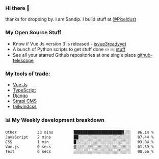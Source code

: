 ### Hi there 👋

thanks for dropping by.
I am Sandip. I build stuff at [@Pixeldust](github.com/pixeldust-in/)

###  **My Open Source Stuff**

 - Know if Vue Js version 3 is released -  [isvue3readyyet](https://github.com/sandiprb/isvue3readyyet)
 - A bunch of Python scripts to get stuff done 💤 💤 [stuff](https://github.com/sandiprb/stuff)
 - See all your starred Github repositories at one single place [github-telescope](https://github.com/sandiprb/github-telescope)



###  **My tools of trade:**
 - [Vue Js](https://github.com/vuejs/vue/)
 - [TypeScript](https://github.com/microsoft/TypeScript)
 - [Django](github.com/django/django)
 - [Strapi CMS](github.com/strapi/strapi)
 - [tailwindcss](https://github.com/tailwindlabs/tailwindcss)


###  📊 **My Weekly development breakdown**
<!--START_SECTION:waka-->

```txt
Other         33 mins         █████████████████████▓░░░   86.14 %
JavaScript    2 mins          ██░░░░░░░░░░░░░░░░░░░░░░░   07.44 %
CSS           1 min           █░░░░░░░░░░░░░░░░░░░░░░░░   03.84 %
Vue.js        0 secs          ▒░░░░░░░░░░░░░░░░░░░░░░░░   01.39 %
Text          0 secs          ░░░░░░░░░░░░░░░░░░░░░░░░░   00.66 %
```

<!--END_SECTION:waka-->
